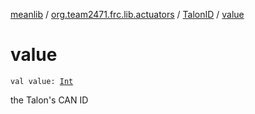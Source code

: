 [meanlib](../../index.md) / [org.team2471.frc.lib.actuators](../index.md) / [TalonID](index.md) / [value](./value.md)

# value

`val value: `[`Int`](https://kotlinlang.org/api/latest/jvm/stdlib/kotlin/-int/index.html)

the Talon's CAN ID

